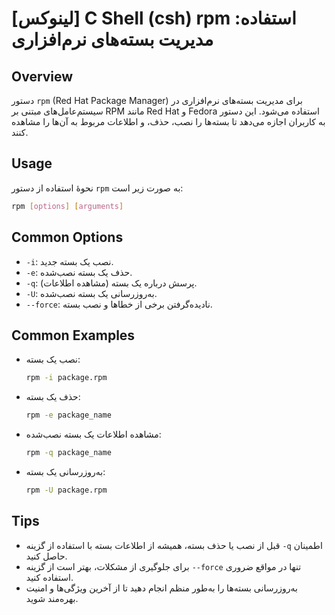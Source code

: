# [لینوکس] C Shell (csh) rpm استفاده: مدیریت بسته‌های نرم‌افزاری

## Overview
دستور `rpm` (Red Hat Package Manager) برای مدیریت بسته‌های نرم‌افزاری در سیستم‌عامل‌های مبتنی بر RPM مانند Red Hat و Fedora استفاده می‌شود. این دستور به کاربران اجازه می‌دهد تا بسته‌ها را نصب، حذف، و اطلاعات مربوط به آن‌ها را مشاهده کنند.

## Usage
نحوۀ استفاده از دستور `rpm` به صورت زیر است:

```bash
rpm [options] [arguments]
```

## Common Options
- `-i`: نصب یک بسته جدید.
- `-e`: حذف یک بسته نصب‌شده.
- `-q`: پرسش درباره یک بسته (مشاهده اطلاعات).
- `-U`: به‌روزرسانی یک بسته نصب‌شده.
- `--force`: نادیده‌گرفتن برخی از خطاها و نصب بسته.

## Common Examples
- نصب یک بسته:
  ```bash
  rpm -i package.rpm
  ```

- حذف یک بسته:
  ```bash
  rpm -e package_name
  ```

- مشاهده اطلاعات یک بسته نصب‌شده:
  ```bash
  rpm -q package_name
  ```

- به‌روزرسانی یک بسته:
  ```bash
  rpm -U package.rpm
  ```

## Tips
- قبل از نصب یا حذف بسته، همیشه از اطلاعات بسته با استفاده از گزینه `-q` اطمینان حاصل کنید.
- برای جلوگیری از مشکلات، بهتر است از گزینه `--force` تنها در مواقع ضروری استفاده کنید.
- به‌روزرسانی بسته‌ها را به‌طور منظم انجام دهید تا از آخرین ویژگی‌ها و امنیت بهره‌مند شوید.